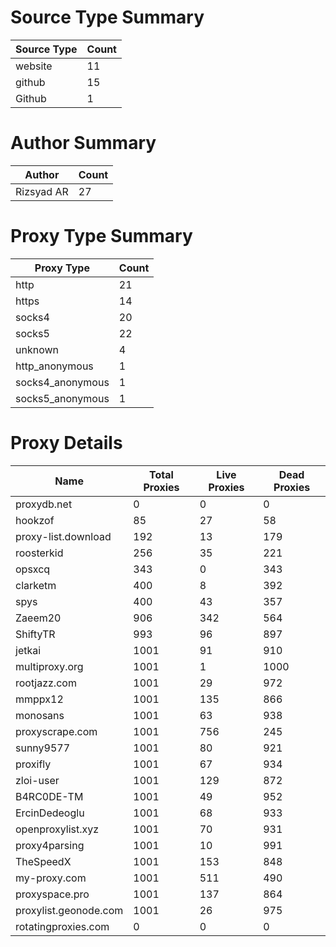 # Source Type Summary

| Source Type | Count |
|-------------|-------|
| website | 11 |
| github | 15 |
| Github | 1 |


# Author Summary

| Author | Count |
|--------|-------|
| Rizsyad AR | 27 |


# Proxy Type Summary

| Proxy Type | Count |
|------------|-------|
| http | 21 |
| https | 14 |
| socks4 | 20 |
| socks5 | 22 |
| unknown | 4 |
| http_anonymous | 1 |
| socks4_anonymous | 1 |
| socks5_anonymous | 1 |


# Proxy Details

| Name | Total Proxies | Live Proxies | Dead Proxies |
|------|---------------|--------------|---------------|
| proxydb.net | 0 | 0 | 0 |
| hookzof | 85 | 27 | 58 |
| proxy-list.download | 192 | 13 | 179 |
| roosterkid | 256 | 35 | 221 |
| opsxcq | 343 | 0 | 343 |
| clarketm | 400 | 8 | 392 |
| spys | 400 | 43 | 357 |
| Zaeem20 | 906 | 342 | 564 |
| ShiftyTR | 993 | 96 | 897 |
| jetkai | 1001 | 91 | 910 |
| multiproxy.org | 1001 | 1 | 1000 |
| rootjazz.com | 1001 | 29 | 972 |
| mmppx12 | 1001 | 135 | 866 |
| monosans | 1001 | 63 | 938 |
| proxyscrape.com | 1001 | 756 | 245 |
| sunny9577 | 1001 | 80 | 921 |
| proxifly | 1001 | 67 | 934 |
| zloi-user | 1001 | 129 | 872 |
| B4RC0DE-TM | 1001 | 49 | 952 |
| ErcinDedeoglu | 1001 | 68 | 933 |
| openproxylist.xyz | 1001 | 70 | 931 |
| proxy4parsing | 1001 | 10 | 991 |
| TheSpeedX | 1001 | 153 | 848 |
| my-proxy.com | 1001 | 511 | 490 |
| proxyspace.pro | 1001 | 137 | 864 |
| proxylist.geonode.com | 1001 | 26 | 975 |
| rotatingproxies.com | 0 | 0 | 0 |
